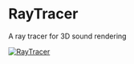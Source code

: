 RayTracer
=========

A ray tracer for 3D sound rendering

[![RayTracer](https://github.com/billhsu/RayTracer/raw/master/doc/capture.png)](http://github.com/billhsu/RayTracer/)
